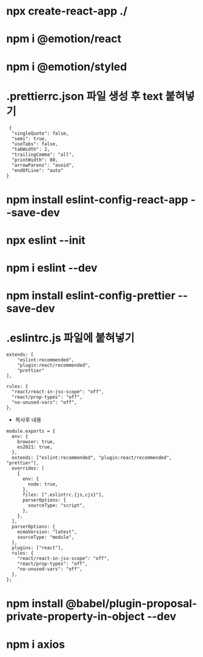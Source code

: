 # npx create-react-app ./

# npm i @emotion/react

# npm i @emotion/styled

# .prettierrc.json 파일 생성 후 text 붙혀넣기

```text
 {
  "singleQuote": false,
  "semi": true,
  "useTabs": false,
  "tabWidth": 2,
  "trailingComma": "all",
  "printWidth": 80,
  "arrowParens": "avoid",
  "endOfLine": "auto"
}
```

# npm install eslint-config-react-app --save-dev

# npx eslint --init

# npm i eslint --dev

# npm install eslint-config-prettier --save-dev

# .eslintrc.js 파일에 붙혀넣기

```text
extends: [
    "eslint:recommended",
    "plugin:react/recommended",
    "prettier"
],
```

```text
rules: {
  "react/react-in-jsx-scope": "off",
  "react/prop-types": "off",
  "no-unused-vars": "off",
},
```

- 복사후 내용

```text
module.exports = {
  env: {
    browser: true,
    es2021: true,
  },
  extends: ["eslint:recommended", "plugin:react/recommended", "prettier"],
  overrides: [
    {
      env: {
        node: true,
      },
      files: [".eslintrc.{js,cjs}"],
      parserOptions: {
        sourceType: "script",
      },
    },
  ],
  parserOptions: {
    ecmaVersion: "latest",
    sourceType: "module",
  },
  plugins: ["react"],
  rules: {
    "react/react-in-jsx-scope": "off",
    "react/prop-types": "off",
    "no-unused-vars": "off",
  },
};
```

# npm install @babel/plugin-proposal-private-property-in-object --dev

# npm i axios
